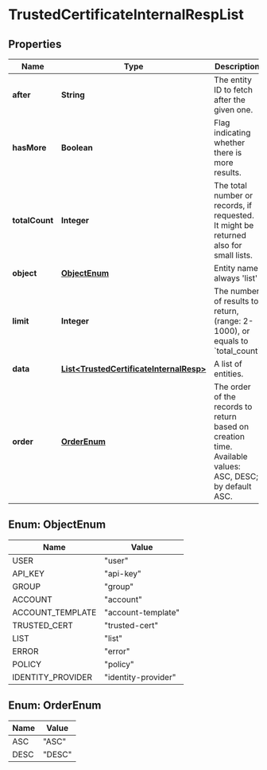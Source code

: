 
# TrustedCertificateInternalRespList

## Properties
Name | Type | Description | Notes
------------ | ------------- | ------------- | -------------
**after** | **String** | The entity ID to fetch after the given one. |  [optional]
**hasMore** | **Boolean** | Flag indicating whether there is more results. | 
**totalCount** | **Integer** | The total number or records, if requested. It might be returned also for small lists. | 
**object** | [**ObjectEnum**](#ObjectEnum) | Entity name: always &#39;list&#39; | 
**limit** | **Integer** | The number of results to return, (range: 2-1000), or equals to &#x60;total_count&#x60; | 
**data** | [**List&lt;TrustedCertificateInternalResp&gt;**](TrustedCertificateInternalResp.md) | A list of entities. | 
**order** | [**OrderEnum**](#OrderEnum) | The order of the records to return based on creation time. Available values: ASC, DESC; by default ASC. |  [optional]


<a name="ObjectEnum"></a>
## Enum: ObjectEnum
Name | Value
---- | -----
USER | &quot;user&quot;
API_KEY | &quot;api-key&quot;
GROUP | &quot;group&quot;
ACCOUNT | &quot;account&quot;
ACCOUNT_TEMPLATE | &quot;account-template&quot;
TRUSTED_CERT | &quot;trusted-cert&quot;
LIST | &quot;list&quot;
ERROR | &quot;error&quot;
POLICY | &quot;policy&quot;
IDENTITY_PROVIDER | &quot;identity-provider&quot;


<a name="OrderEnum"></a>
## Enum: OrderEnum
Name | Value
---- | -----
ASC | &quot;ASC&quot;
DESC | &quot;DESC&quot;



